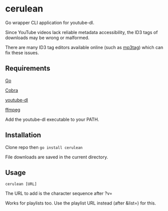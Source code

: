 # cerulean
Go wrapper CLI application for youtube-dl.

Since YouTube videos lack reliable metadata accessibility, the ID3 tags of downloads may be wrong or malformed.

There are many ID3 tag editors available online (such as [mp3tag](https://www.mp3tag.de/en/)) which can fix these issues.

## Requirements
[Go](https://golang.org/)

[Cobra](https://github.com/spf13/cobra)

[youtube-dl](https://youtube-dl.org/)

[ffmpeg](https://ffmpeg.org/)

Add the youtube-dl executable to your PATH.

## Installation

Clone repo then `go install cerulean`

File downloads are saved in the current directory.

## Usage

`cerulean [URL]`

The URL to add is the character sequence after ?v=

Works for playlists too. Use the playlist URL instead (after &list=) for this.
